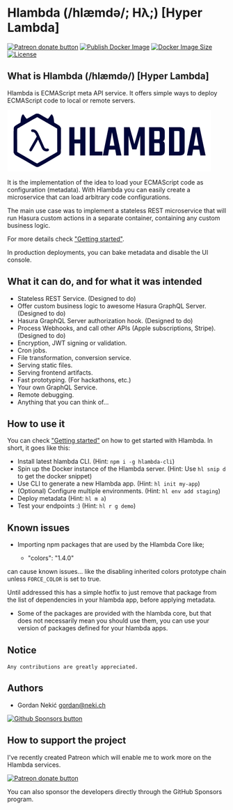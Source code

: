 # Hlambda (/hlæmdə/; Hλ;) [Hyper Lambda]

<span><a href="https://www.patreon.com/bePatron?u=70751523" title="Donate to this project using Patreon"><img src="https://img.shields.io/badge/patreon-donate-green.svg" alt="Patreon donate button" /></a></span>
<span><a href="https://github.com/hlambda/hlambda-core/actions/workflows/publish-docker-image.yml" title="Publish Docker Image"><img src="https://img.shields.io/github/workflow/status/hlambda/hlambda-core/Publish%20Docker%20image" alt="Publish Docker Image" /></a></span>
<span><a href="https://hub.docker.com/r/hlambda/hlambda-core" title="Docker Image"><img src="https://img.shields.io/docker/image-size/hlambda/hlambda-core/latest" alt="Docker Image Size" /></a></span>
<span><a href="https://github.com/hlambda/hlambda-core/blob/master/LICENSE.md" title="License"><img src="https://img.shields.io/github/license/hlambda/hlambda-core" alt="License" /></a></span>

## What is Hlambda (/hlæmdə/) [Hyper Lambda]

Hlambda is ECMAScript meta API service. It offers simple ways to deploy ECMAScript code to local or remote servers.

<a href="https://hub.docker.com/r/hlambda/hlambda-core" title="Docker Image">

<picture>
  <source media="(prefers-color-scheme: dark)" srcset="https://raw.githubusercontent.com/hlambda/hlambda-core/master/public/static/images/hlambda-logo-banner-light-blue.png">
  <source media="(prefers-color-scheme: light)" srcset="https://raw.githubusercontent.com/hlambda/hlambda-core/master/public/static/images/hlambda-logo-banner-blue.png">
  <img alt="Hlambda Banner" src="https://raw.githubusercontent.com/hlambda/hlambda-core/master/public/static/images/hlambda-logo-banner-blue.png">
</picture>

</a>

It is the implementation of the idea to load your ECMAScript code as configuration (metadata). With Hlambda you can easily create a microservice that can load arbitrary code configurations.

The main use case was to implement a stateless REST microservice that will run Hasura custom actions in a separate container, containing any custom business logic.

For more details check ["Getting started"](https://www.hlambda.io/getting-started/).

In production deployments, you can bake metadata and disable the UI console.

## What it can do, and for what it was intended

- Stateless REST Service. (Designed to do)
- Offer custom business logic to awesome Hasura GraphQL Server. (Designed to do)
- Hasura GraphQL Server authorization hook. (Designed to do)
- Process Webhooks, and call other APIs (Apple subscriptions, Stripe). (Designed to do)
- Encryption, JWT signing or validation.
- Cron jobs.
- File transformation, conversion service.
- Serving static files.
- Serving frontend artifacts.
- Fast prototyping. (For hackathons, etc.)
- Your own GraphQL Service.
- Remote debugging.
- Anything that you can think of...

## How to use it

You can check ["Getting started"](https://www.hlambda.io/getting-started/) on how to get started with Hlambda. In short, it goes like this:

- Install latest hlambda CLI. (Hint: `npm i -g hlambda-cli`)
- Spin up the Docker instance of the Hlambda server. (Hint: Use `hl snip d` to get the docker snippet)
- Use CLI to generate a new Hlambda app. (Hint: `hl init my-app`)
- (Optional) Configure multiple environments. (Hint: `hl env add staging`)
- Deploy metadata (Hint: `hl m a`)
- Test your endpoints :) (Hint: `hl r g demo`)

## Known issues

- Importing npm packages that are used by the Hlambda Core like;

  - "colors": "1.4.0"

can cause known issues... like the disabling inherited colors prototype chain unless `FORCE_COLOR` is set to true.

Until addressed this has a simple hotfix to just remove that package from the list of dependencies in your hlambda app, before applying metadata.

- Some of the packages are provided with the hlambda core, but that does not necessarily mean you should use them, you can use your version of packages defined for your hlambda apps.

## Notice

```
Any contributions are greatly appreciated.
```

## Authors

- Gordan Nekić <gordan@neki.ch>

<a href="https://github.com/sponsors/gnekich" title="Sponsor Gordan Nekić"><img src="https://img.shields.io/github/sponsors/gnekich?style=plastic" alt="Github Sponsors button" /></a>

## How to support the project

I've recently created Patreon which will enable me to work more on the Hlambda services.

<span class="badge-patreon"><a href="https://www.patreon.com/bePatron?u=70751523" title="Donate to this project using Patreon"><img src="https://img.shields.io/badge/patreon-donate-green.svg" alt="Patreon donate button" /></a></span>

You can also sponsor the developers directly through the GitHub Sponsors program.
